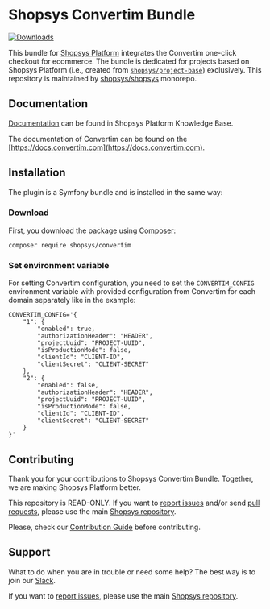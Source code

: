 # Shopsys Convertim Bundle

[![Downloads](https://img.shields.io/packagist/dt/shopsys/convertim.svg)](https://packagist.org/packages/shopsys/convertim)

This bundle for [Shopsys Platform](https://www.shopsys.com) integrates the Convertim one-click checkout for ecommerce.
The bundle is dedicated for projects based on Shopsys Platform (i.e., created from [`shopsys/project-base`](https://github.com/shopsys/project-base)) exclusively.
This repository is maintained by [shopsys/shopsys](https://github.com/shopsys/shopsys) monorepo.

## Documentation

[Documentation](https://docs.shopsys.com/en/latest/) can be found in Shopsys Platform Knowledge Base.

The documentation of Convertim can be found on the [https://docs.convertim.com](https://docs.convertim.com).

## Installation

The plugin is a Symfony bundle and is installed in the same way:

### Download

First, you download the package using [Composer](https://getcomposer.org/):

```
composer require shopsys/convertim
```

### Set environment variable

For setting Convertim configuration, you need to set the `CONVERTIM_CONFIG` environment variable with provided configuration from Convertim for each domain separately like in the example:

```
CONVERTIM_CONFIG='{
    "1": {
        "enabled": true,
        "authorizationHeader": "HEADER",
        "projectUuid": "PROJECT-UUID",
        "isProductionMode": false,
        "clientId": "CLIENT-ID",
        "clientSecret": "CLIENT-SECRET"
    },
    "2": {
        "enabled": false,
        "authorizationHeader": "HEADER",
        "projectUuid": "PROJECT-UUID",
        "isProductionMode": false,
        "clientId": "CLIENT-ID",
        "clientSecret": "CLIENT-SECRET"
    }
}'
```

## Contributing

Thank you for your contributions to Shopsys Convertim Bundle.
Together, we are making Shopsys Platform better.

This repository is READ-ONLY.
If you want to [report issues](https://github.com/shopsys/shopsys/issues/new) and/or send [pull requests](https://github.com/shopsys/shopsys/compare),
please use the main [Shopsys repository](https://github.com/shopsys/shopsys).

Please, check our [Contribution Guide](https://github.com/shopsys/shopsys/blob/HEAD/CONTRIBUTING.md) before contributing.

## Support

What to do when you are in trouble or need some help?
The best way is to join our [Slack](https://join.slack.com/t/shopsysframework/shared_invite/zt-11wx9au4g-e5pXei73UJydHRQ7nVApAQ).

If you want to [report issues](https://github.com/shopsys/shopsys/issues/new), please use the main [Shopsys repository](https://github.com/shopsys/shopsys).
